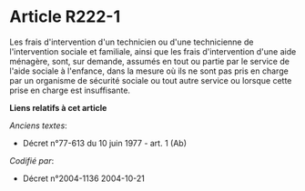 # Article R222-1

Les frais d'intervention d'un technicien ou d'une technicienne de l'intervention sociale et familiale, ainsi que les frais
d'intervention d'une aide ménagère, sont, sur demande, assumés en tout ou partie par le service de l'aide sociale à
l'enfance, dans la mesure où ils ne sont pas pris en charge par un organisme de sécurité sociale ou tout autre service ou
lorsque cette prise en charge est insuffisante.

**Liens relatifs à cet article**

_Anciens textes_:

  - Décret n°77-613 du 10 juin 1977 - art. 1 (Ab)

_Codifié par_:

  - Décret n°2004-1136 2004-10-21
